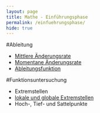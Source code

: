 ```yaml
---
layout: page
title: Mathe - Einführungsphase
permalink: /einfuehrungsphase/
hide: true
---
```

#Ableitung
* [Mittlere Änderungsrate](/einfuehrungsphase/ableitung/mittlere_aenderungsrate)
* [Momentane Änderungsrate](/einfuehrungsphase/ableitung/momentane_aenderungsrate)
* [Ableitungsfunktion](/einfuehrungsphase/ableitung/ableitungsfunktion)

#Funktionsuntersuchung
* Extremstellen
* [lokale und globale Extremstellen](/einfuehrungsphase/funktionsuntersuchung/lokale_globale_extremstellen)
* Hoch-, Tief- und Sattelpunkte
